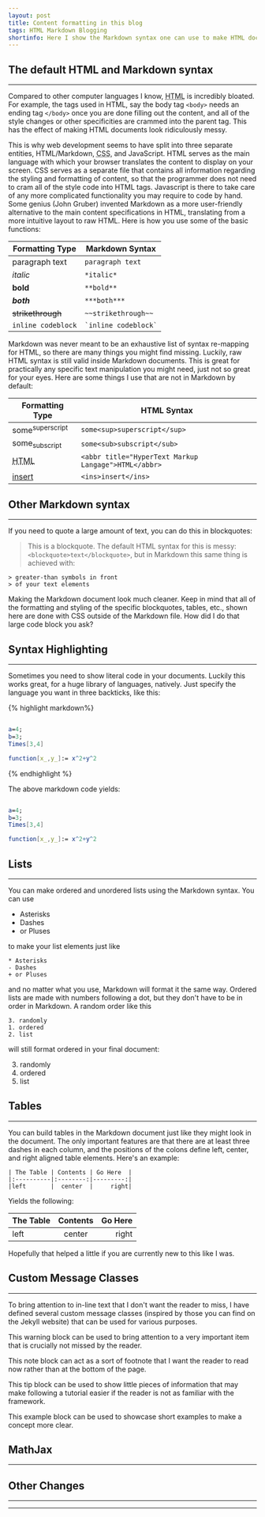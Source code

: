 ```yaml
---
layout: post
title: Content formatting in this blog
tags: HTML Markdown Blogging
shortinfo: Here I show the Markdown syntax one can use to make HTML documents appear on the web, and some of the tools I have built to make reading this blog easier and more appealing.
---
```


## The default HTML and Markdown syntax
---

Compared to other computer languages I know, <abbr title="HyperText Markup Langage">HTML</abbr> is incredibly bloated. For example, the tags used in HTML, say the body tag `<body>` needs an ending tag `</body>` once you are done filling out the content, and all of the style changes or other specificities are crammed into the parent tag. This has the effect of making HTML documents look ridiculously messy.

This is why web development seems to have split into three separate entities, HTML/Markdown, <abbr title="Cascading Style Sheets">CSS</abbr>, and JavaScript. HTML serves as the main language with which your browser translates the content to display on your screen. CSS serves as a separate file that contains all information regarding the styling and formatting of content, so that the programmer does not need to cram all of the style code into HTML tags. Javascript is there to take care of any more complicated functionality you may require to code by hand. Some genius (John Gruber) invented Markdown as a more user-friendly alternative to the main content specifications in HTML, translating from a more intuitive layout to raw HTML. Here is how you use some of the basic functions:

| Formatting Type   | Markdown Syntax   |
|-------------------|-------------------|
| paragraph text    |`paragraph text`   |
| *italic*          |`*italic*`         |
| **bold**          |`**bold**`       |
| ***both***        |`***both***`       |
| ~~strikethrough~~ |`~~strikethrough~~`|
| `inline codeblock`|`` `inline codeblock` ``  |

Markdown was never meant to be an exhaustive list of syntax re-mapping for HTML, so there are many things you might find missing. Luckily, raw HTML syntax is still valid inside Markdown documents. This is great for practically any specific text manipulation you might need, just not so great for your eyes. Here are some things I use that are not in Markdown by default:

| Formatting Type           | HTML Syntax                     |
|---------------------------|---------------------------------|
| some<sup>superscript</sup>| `some<sup>superscript</sup>`    |
| some<sub>subscript</sub>  | `some<sub>subscript</sub>`      |
| <abbr title="HyperText Markup Langage">HTML</abbr> |`<abbr title="HyperText Markup Langage">HTML</abbr>`|
| <ins>insert<ins>          |`<ins>insert</ins>`               |

## Other Markdown syntax
---

If you need to quote a large amount of text, you can do this in blockquotes:

> This is a blockquote. The default HTML syntax for this is messy:
> `<blockquote>text</blockquote>`, but in Markdown this same thing is achieved with:

```
> greater-than symbols in front
> of your text elements
```
Making the Markdown document look much cleaner. Keep in mind that all of the formatting and styling of the specific blockquotes, tables, etc., shown here are done with CSS outside of the Markdown file. How did I do that large code block you ask?

## Syntax Highlighting
---

Sometimes you need to show literal code in your documents. Luckily this works great, for a huge library of languages, natively. Just specify the language you want in three backticks, like this:

{% highlight markdown%}
``` mathematica

a=4;
b=3;
Times[3,4]

function[x_,y_]:= x^2+y^2

```
{% endhighlight %}

The above markdown code yields:

``` mathematica

a=4;
b=3;
Times[3,4]

function[x_,y_]:= x^2+y^2

```

## Lists
---

You can make ordered and unordered lists using the Markdown syntax. You can use

* Asterisks
* Dashes
* or Pluses

to make your list elements just like

```
* Asterisks
- Dashes
+ or Pluses
```

and no matter what you use, Markdown will format it the same way. Ordered lists are made with numbers following a dot, but they don't have to be in order in Markdown. A random order like this

```
3. randomly
1. ordered
2. list
```
will still format ordered in your final document:

3. randomly
1. ordered
2. list

## Tables
---

You can build tables in the Markdown document just like they might look in the document. The only important features are that there are at least three dashes in each column, and the positions of the colons define left, center, and right aligned table elements. Here's an example:

```
| The Table | Contents | Go Here  |
|:----------|:--------:|---------:|
|left       |  center  |     right|
```

Yields the following:

| The Table | Contents | Go Here    |
|:----------|:--------:|-----------:|
|left       | center   |  right     |

Hopefully that helped a little if you are currently new to this like I was.

## Custom Message Classes
---

To bring attention to in-line text that I don't want the reader to miss, I have defined several custom message classes (inspired by those you can find on the Jekyll website) that can be used for various purposes.

<div class="message warning">This warning block can be used to bring attention to a very important item that is crucially not missed by the reader.</div>

<p class="message note">This note block can act as a sort of footnote that I want the reader to read now rather than at the bottom of the page.</p>

<p class="message tip">This tip block can be used to show little pieces of information that may make following a tutorial easier if the reader is not as familiar with the framework.</p>

<p class="message example">This example block can be used to showcase short examples to make a concept more clear.</p>

## MathJax
---
## Other Changes
---

-----

